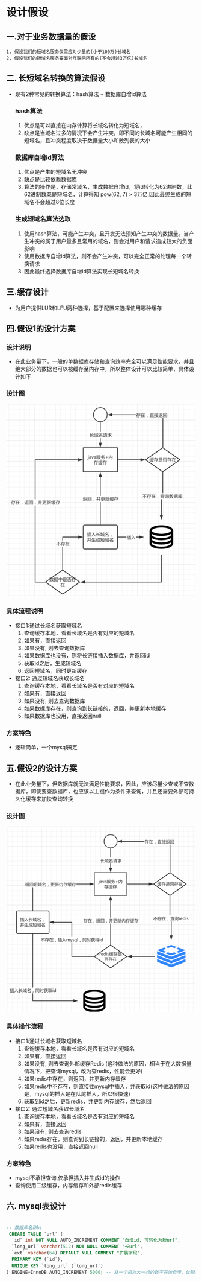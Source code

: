 # 设计假设
## 一.对于业务数据量的假设
    1. 假设我们的短域名服务仅需应对少量的(小于100万)长域名
    2. 假设我们的短域名服务要面对互联网所有的(不会超过3万亿)长域名

## 二. 长短域名转换的算法假设
 - 现有2种常见的转换算法：hash算法 + 数据库自增id算法
    ### hash算法
    1. 优点是可以直接在内存计算将长域名转化为短域名，
    2. 缺点是当域名过多的情况下会产生冲突，即不同的长域名可能产生相同的短域名，且冲突程度取决于数据量大小和散列表的大小
   
    ### 数据库自增id算法
    1. 优点是产生的短域名无冲突
    2. 缺点是比较依赖数据库
    3. 算法的操作是，存储常域名，生成数据自增id，将id转化为62进制数，此62进制数既是短域名，计算得知 pow(62, 7) > 3万亿,因此最终生成的短域名不会超过8位长度  

    ### 生成短域名算法选取
    1. 使用hash算法，可能产生冲突，且开发无法预知产生冲突的数据量。当产生冲突的属于用户量多且常用的域名，则会对用户和请求造成较大的负面影响
    2. 使用数据库自增id算法，则不会产生冲突，可以完全正常的处理每一个转换请求
    3. 因此最终选择数据库自增id算法实现长短域名转换

## 三.缓存设计
- 为用户提供LUR和LFU两种选择，基于配置来选择使用哪种缓存


## 四.假设1的设计方案
### 设计说明
- 在此业务量下，一般的单数据库存储和查询效率完全可以满足性能要求，并且绝大部分的数据也可以被缓存至内存中，所以整体设计可以比较简单，具体设计如下

### 设计图
![Alt](simple_design.png)
  
### 具体流程说明
 - 接口1:通过长域名获取短域名
   1. 查询缓存本地，看看长域名是否有对应的短域名
   2. 如果有，直接返回
   3. 如果没有, 则去查询数据库
   4. 如果数据库也没有，则将长链接插入数据库，并返回id
   5. 获取id之后，生成短域名 
   6. 返回短域名，同时更新缓存
 - 接口2: 通过短域名获取长域名
   1. 查询缓存本地，看看长域名是否有对应的短域名
   2. 如果有，直接返回
   3. 如果没有, 则去查询数据库 
   4. 如果数据库存在，则查询到长链接的，返回，并更新本地缓存   
   5. 如果数据库也没用，直接返回null

### 方案特色
- 逻辑简单，一个mysql搞定


## 五.假设2的设计方案
- 在此业务量下，但数据库就无法满足性能要求，因此，应该尽量少查或不查数据库，即使要查数据库，也应该以主键作为条件来查询，并且还需要外部可持久化缓存来加快查询转换

### 设计图
![Alt](complex_design.png)

### 具体操作流程
- 接口1:通过长域名获取短域名
   1. 查询缓存本地，看看长域名是否有对应的短域名
   2. 如果有，直接返回
   3. 如果没有, 则去查询外部缓存Redis (这种做法的原因，相当于在大数据量情况下，把查询mysql，改为查redis，性能会更好)
   4. 如果redis中存在，则返回，并更新内存缓存
   5. 如果redis中不存在，则直接往mysql中插入，并获取id(这种做法的原因是，mysql的插入是在队尾插入，所以很快速)
   6. 获取到id之后，更新redis，并更新内存缓存，然后返回 
- 接口2: 通过短域名获取长域名
    1. 查询缓存本地，看看长域名是否有对应的短域名
    2. 如果有，直接返回
    3. 如果没有, 则去查询redis
    4. 如果redis存在，则查询到长链接的，返回，并更新本地缓存
    5. 如果redis也没用，直接返回null

### 方案特色
- mysql不承担查询,仅承担插入并生成id的操作
- 查询使用二级缓存，内存缓存和外部redis缓存

## 六. mysql表设计
```sql

-- 数据库名称bi
 CREATE TABLE `url` (
  `id` int NOT NULL AUTO_INCREMENT COMMENT "自增id, 可转化为短url",
  `long_url` varchar(512) NOT NULL COMMENT "长url",
  `ext` varchar(64) DEFAULT NULL COMMENT "扩展字段",
  PRIMARY KEY (`id`),
  UNIQUE KEY `long_url` (`long_url`)
) ENGINE=InnoDB AUTO_INCREMENT 5000; -- 从一个相对大一点的数字开始自增，让短URL不至于太短
```

